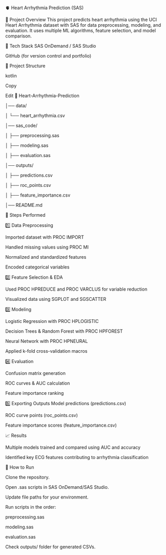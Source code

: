 🫀 Heart Arrhythmia Prediction (SAS)


📌 Project Overview
This project predicts heart arrhythmia using the UCI Heart Arrhythmia dataset with SAS for data preprocessing, modeling, and evaluation. It uses multiple ML algorithms, feature selection, and model comparison.

🔧 Tech Stack
SAS OnDemand / SAS Studio

GitHub (for version control and portfolio)

📂 Project Structure

kotlin

Copy

Edit
📁 Heart-Arrhythmia-Prediction

│── data/

│   └── heart_arrhythmia.csv

│── sas_code/

│   ├── preprocessing.sas

│   ├── modeling.sas

│   ├── evaluation.sas

│── outputs/

│   ├── predictions.csv

│   ├── roc_points.csv

│   ├── feature_importance.csv

│── README.md

🚀 Steps Performed

1️⃣ Data Preprocessing

Imported dataset with PROC IMPORT

Handled missing values using PROC MI

Normalized and standardized features

Encoded categorical variables

2️⃣ Feature Selection & EDA

Used PROC HPREDUCE and PROC VARCLUS for variable reduction

Visualized data using SGPLOT and SGSCATTER

3️⃣ Modeling

Logistic Regression with PROC HPLOGISTIC

Decision Trees & Random Forest with PROC HPFOREST

Neural Network with PROC HPNEURAL

Applied k-fold cross-validation macros

4️⃣ Evaluation

Confusion matrix generation

ROC curves & AUC calculation

Feature importance ranking

5️⃣ Exporting Outputs
Model predictions (predictions.csv)

ROC curve points (roc_points.csv)

Feature importance scores (feature_importance.csv)

📈 Results

Multiple models trained and compared using AUC and accuracy

Identified key ECG features contributing to arrhythmia classification

📌 How to Run

Clone the repository.

Open .sas scripts in SAS OnDemand/SAS Studio.

Update file paths for your environment.

Run scripts in the order:

preprocessing.sas

modeling.sas

evaluation.sas

Check outputs/ folder for generated CSVs.

